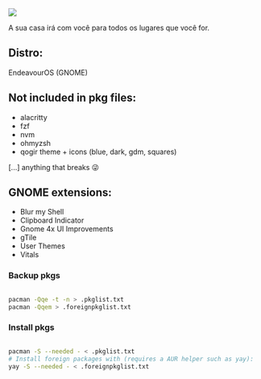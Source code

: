 <img src="https://user-images.githubusercontent.com/60144554/151704633-cb451fd5-d731-4d51-b02f-b983529ac093.png" />

A sua casa irá com você para todos os lugares que você for.

## Distro:

EndeavourOS (GNOME)

## Not included in pkg files:

-  alacritty
-  fzf
-  nvm
-  ohmyzsh
-  qogir theme + icons (blue, dark, gdm, squares)

[...] anything that breaks 😜

## GNOME extensions:

-  Blur my Shell
-  Clipboard Indicator
-  Gnome 4x UI Improvements
-  gTile
-  User Themes
-  Vitals

### Backup pkgs

```sh

pacman -Qqe -t -n > .pkglist.txt
pacman -Qqem > .foreignpkglist.txt

```

### Install pkgs

```sh

pacman -S --needed - < .pkglist.txt
# Install foreign packages with (requires a AUR helper such as yay):
yay -S --needed - < .foreignpkglist.txt

```
